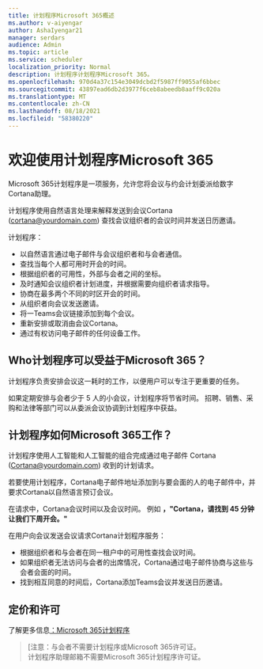```yaml
---
title: 计划程序Microsoft 365概述
ms.author: v-aiyengar
author: AshaIyengar21
manager: serdars
audience: Admin
ms.topic: article
ms.service: scheduler
localization_priority: Normal
description: 计划程序计划程序Microsoft 365。
ms.openlocfilehash: 970d4a37c154e3049dcbd2f5987ff9055af6bbec
ms.sourcegitcommit: 43897ead6db2d3977f6ceb8abeedb8aaff9c020a
ms.translationtype: MT
ms.contentlocale: zh-CN
ms.lasthandoff: 08/18/2021
ms.locfileid: "58380220"
---
```

# <a name="welcome-to-scheduler-for-microsoft-365"></a>欢迎使用计划程序Microsoft 365

Microsoft 365计划程序是一项服务，允许您将会议与约会计划委派给数字Cortana助理。 

计划程序使用自然语言处理来解释发送到会议Cortana (cortana@yourdomain.com) 查找会议组织者的会议时间并发送日历邀请。   

计划程序： 

- 以自然语言通过电子邮件与会议组织者和与会者通信。
- 查找当每个人都可用时开会的时间。
- 根据组织者的可用性，外部与会者之间的坐标。
- 及时通知会议组织者计划进度，并根据需要向组织者请求指导。
- 协商在最多两个不同的时区开会的时间。
- 从组织者向会议发送邀请。
- 将一Teams会议链接添加到每个会议。
- 重新安排或取消由会议Cortana。
- 通过有权访问电子邮件的任何设备工作。

## <a name="who-can-benefit-from-scheduler-for-microsoft-365"></a>Who计划程序可以受益于Microsoft 365？

计划程序负责安排会议这一耗时的工作，以便用户可以专注于更重要的任务。 

如果定期安排与会者少于 5 人的小会议，计划程序将节省时间。  招聘、销售、采购和法律等部门可以从委派会议协调到计划程序中获益。

## <a name="how-does-scheduler-for-microsoft-365-work"></a>计划程序如何Microsoft 365工作？

计划程序使用人工智能和人工智能的组合完成通过电子邮件 Cortana (Cortana@yourdomain.com) 收到的计划请求。  

若要使用计划程序，Cortana电子邮件地址添加到与要会面的人的电子邮件中，并要求Cortana以自然语言预订会议。 

在请求中，Cortana会议时间以及会议时间。 例如 **，"Cortana，请找到 45 分钟让我们下周开会。"**

在用户向会议发送会议请求Cortana计划程序服务： 

- 根据组织者和与会者在同一租户中的可用性查找会议时间。
- 如果组织者无法访问与会者的出席情况，Cortana通过电子邮件协商与这些与会者会面的时间。 
- 找到相互同意的时间后，Cortana添加Teams会议并发送日历邀请。 

## <a name="pricing-and-licensing"></a>定价和许可

了解更多信息[：Microsoft 365计划程序](https://wwww.microsoft.com/microsoft-365/meeting-scheduler-pricing)

>[注意：与会者不需要计划程序或Microsoft 365许可证。 <br>计划程序助理邮箱不需要Microsoft 365计划程序许可证。

